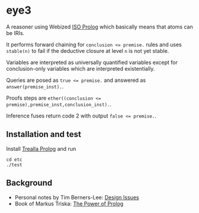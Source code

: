 # eye3

A reasoner using Webized [ISO Prolog](https://en.wikipedia.org/wiki/Prolog#ISO_Prolog)
which basically means that atoms can be IRIs.

It performs forward chaining for `conclusion <= premise.` rules and uses `stable(n)`
to fail if the deductive closure at level `n` is not yet stable.

Variables are interpreted as universally quantified variables except for
conclusion-only variables which are interpreted existentially.

Queries are posed as `true <= premise.` and answered as `answer(premise_inst).`.

Proofs steps are `ether((conclusion <= premise),premise_inst,conclusion_inst).`.

Inference fuses return code 2 with output `false <= premise.`.

## Installation and test

Install [Trealla Prolog](https://github.com/trealla-prolog/trealla?tab=readme-ov-file#building) and run

```
cd etc
./test
```

## Background

- Personal notes by Tim Berners-Lee: [Design Issues](https://www.w3.org/DesignIssues/)
- Book of Markus Triska: [The Power of Prolog](https://www.metalevel.at/prolog)
